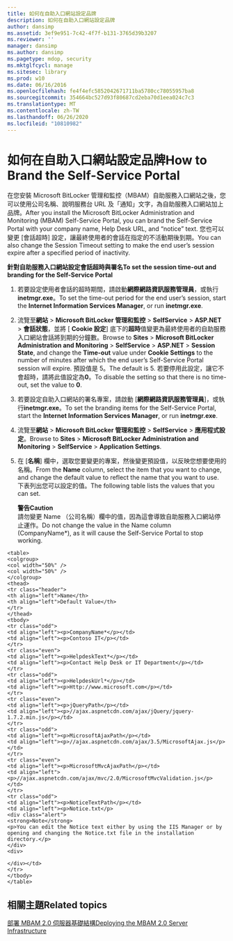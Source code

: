 ```yaml
---
title: 如何在自助入口網站設定品牌
description: 如何在自助入口網站設定品牌
author: dansimp
ms.assetid: 3ef9e951-7c42-4f7f-b131-3765d39b3207
ms.reviewer: ''
manager: dansimp
ms.author: dansimp
ms.pagetype: mdop, security
ms.mktglfcycl: manage
ms.sitesec: library
ms.prod: w10
ms.date: 06/16/2016
ms.openlocfilehash: fe4f4efc5852042671711ba5780cc78055957ba8
ms.sourcegitcommit: 354664bc527d93f80687cd2eba70d1eea024c7c3
ms.translationtype: MT
ms.contentlocale: zh-TW
ms.lasthandoff: 06/26/2020
ms.locfileid: "10810982"
---
```

# <span data-ttu-id="da34d-103">如何在自助入口網站設定品牌</span><span class="sxs-lookup"><span data-stu-id="da34d-103">How to Brand the Self-Service Portal</span></span>


<span data-ttu-id="da34d-104">在您安裝 Microsoft BitLocker 管理和監控（MBAM）自助服務入口網站之後，您可以使用公司名稱、說明服務台 URL 及「通知」文字，為自助服務入口網站加上品牌。</span><span class="sxs-lookup"><span data-stu-id="da34d-104">After you install the Microsoft BitLocker Administration and Monitoring (MBAM) Self-Service Portal, you can brand the Self-Service Portal with your company name, Help Desk URL, and “notice” text.</span></span> <span data-ttu-id="da34d-105">您也可以變更 [會話超時] 設定，讓最終使用者的會話在指定的不活動期後到期。</span><span class="sxs-lookup"><span data-stu-id="da34d-105">You can also change the Session Timeout setting to make the end user’s session expire after a specified period of inactivity.</span></span>

**<span data-ttu-id="da34d-106">針對自助服務入口網站設定會話超時與署名</span><span class="sxs-lookup"><span data-stu-id="da34d-106">To set the session time-out and branding for the Self-Service Portal</span></span>**

1.  <span data-ttu-id="da34d-107">若要設定使用者會話的超時期間，請啟動**網際網路資訊服務管理員**，或執行**inetmgr.exe**。</span><span class="sxs-lookup"><span data-stu-id="da34d-107">To set the time-out period for the end user’s session, start the **Internet Information Services Manager**, or run **inetmgr.exe**.</span></span>

2.  <span data-ttu-id="da34d-108">流覽至**網站** &gt; **Microsoft BitLocker 管理和監控** &gt; **SelfService** &gt; **ASP.NET** &gt; **會話狀態**，並將 [ **Cookie 設定**] 底下的**超時**值變更為最終使用者的自助服務入口網站會話將到期的分鐘數。</span><span class="sxs-lookup"><span data-stu-id="da34d-108">Browse to **Sites** &gt; **Microsoft BitLocker Administration and Monitoring** &gt; **SelfService** &gt; **ASP.NET** &gt; **Session State**, and change the **Time-out** value under **Cookie Settings** to the number of minutes after which the end user’s Self-Service Portal session will expire.</span></span> <span data-ttu-id="da34d-109">預設值是 5。</span><span class="sxs-lookup"><span data-stu-id="da34d-109">The default is 5.</span></span> <span data-ttu-id="da34d-110">若要停用此設定，讓它不會超時，請將此值設定為**0**。</span><span class="sxs-lookup"><span data-stu-id="da34d-110">To disable the setting so that there is no time-out, set the value to **0**.</span></span>

3.  <span data-ttu-id="da34d-111">若要設定自助入口網站的署名專案，請啟動 [**網際網路資訊服務管理員**]，或執行**inetmgr.exe**。</span><span class="sxs-lookup"><span data-stu-id="da34d-111">To set the branding items for the Self-Service Portal, start the **Internet Information Services Manager**, or run **inetmgr.exe**.</span></span>

4.  <span data-ttu-id="da34d-112">流覽至**網站** &gt; **Microsoft BitLocker 管理和監控** &gt; **SelfService** &gt; **應用程式設定**。</span><span class="sxs-lookup"><span data-stu-id="da34d-112">Browse to **Sites** &gt; **Microsoft BitLocker Administration and Monitoring** &gt; **SelfService** &gt; **Application Settings**.</span></span>

5.  <span data-ttu-id="da34d-113">在 [**名稱**] 欄中，選取您要變更的專案，然後變更預設值，以反映您想要使用的名稱。</span><span class="sxs-lookup"><span data-stu-id="da34d-113">From the **Name** column, select the item that you want to change, and change the default value to reflect the name that you want to use.</span></span> <span data-ttu-id="da34d-114">下表列出您可以設定的值。</span><span class="sxs-lookup"><span data-stu-id="da34d-114">The following table lists the values that you can set.</span></span>

    **<span data-ttu-id="da34d-115">警告</span><span class="sxs-lookup"><span data-stu-id="da34d-115">Caution</span></span>**  
    <span data-ttu-id="da34d-116">請勿變更 Name （公司名稱）欄中的值，因為這會導致自助服務入口網站停止運作。</span><span class="sxs-lookup"><span data-stu-id="da34d-116">Do not change the value in the Name column (CompanyName\*), as it will cause the Self-Service Portal to stop working.</span></span>



~~~
<table>
<colgroup>
<col width="50%" />
<col width="50%" />
</colgroup>
<thead>
<tr class="header">
<th align="left">Name</th>
<th align="left">Default Value</th>
</tr>
</thead>
<tbody>
<tr class="odd">
<td align="left"><p>CompanyName*</p></td>
<td align="left"><p>Contoso IT</p></td>
</tr>
<tr class="even">
<td align="left"><p>HelpdeskText*</p></td>
<td align="left"><p>Contact Help Desk or IT Department</p></td>
</tr>
<tr class="odd">
<td align="left"><p>HelpdeskUrl*</p></td>
<td align="left"><p>Http://www.microsoft.com</p></td>
</tr>
<tr class="even">
<td align="left"><p>jQueryPath</p></td>
<td align="left"><p>//ajax.aspnetcdn.com/ajax/jQuery/jquery-1.7.2.min.js</p></td>
</tr>
<tr class="odd">
<td align="left"><p>MicrosoftAjaxPath</p></td>
<td align="left"><p>//ajax.aspnetcdn.com/ajax/3.5/MicrosoftAjax.js</p></td>
</tr>
<tr class="even">
<td align="left"><p>MicrosoftMvcAjaxPath</p></td>
<td align="left"><p>//ajax.aspnetcdn.com/ajax/mvc/2.0/MicrosoftMvcValidation.js</p></td>
</tr>
<tr class="odd">
<td align="left"><p>NoticeTextPath</p></td>
<td align="left"><p>Notice.txt</p>
<div class="alert">
<strong>Note</strong>  
<p>You can edit the Notice text either by using the IIS Manager or by opening and changing the Notice.txt file in the installation directory.</p>
</div>
<div>

</div></td>
</tr>
</tbody>
</table>
~~~



## <span data-ttu-id="da34d-117">相關主題</span><span class="sxs-lookup"><span data-stu-id="da34d-117">Related topics</span></span>


[<span data-ttu-id="da34d-118">部署 MBAM 2.0 伺服器基礎結構</span><span class="sxs-lookup"><span data-stu-id="da34d-118">Deploying the MBAM 2.0 Server Infrastructure</span></span>](deploying-the-mbam-20-server-infrastructure-mbam-2.md)









